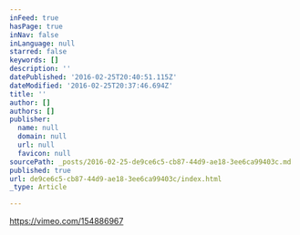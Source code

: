 ```yaml
---
inFeed: true
hasPage: true
inNav: false
inLanguage: null
starred: false
keywords: []
description: ''
datePublished: '2016-02-25T20:40:51.115Z'
dateModified: '2016-02-25T20:37:46.694Z'
title: ''
author: []
authors: []
publisher:
  name: null
  domain: null
  url: null
  favicon: null
sourcePath: _posts/2016-02-25-de9ce6c5-cb87-44d9-ae18-3ee6ca99403c.md
published: true
url: de9ce6c5-cb87-44d9-ae18-3ee6ca99403c/index.html
_type: Article

---
```

https://vimeo.com/154886967